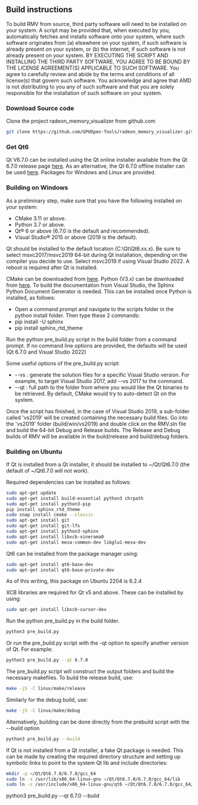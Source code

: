 ## Build instructions

To build RMV from source, third party software will need to be installed on your system.  A script may be provided that, when executed by you, automatically fetches and installs software onto your system, where such software originates from (a) elsewhere on your system, if such software is already present on your system, or (b) the internet, if such software is not already present on your system. BY EXECUTING THE SCRIPT AND INSTALLING THE THIRD PARTY SOFTWARE, YOU AGREE TO BE BOUND BY THE LICENSE AGREEMENT(S) APPLICABLE TO SUCH SOFTWARE. You agree to carefully review and abide by the terms and conditions of all license(s) that govern such software.  You acknowledge and agree that AMD is not distributing to you any of such software and that you are solely responsible for the installation of such software on your system.

### Download Source code

Clone the project radeon_memory_visualizer from github.com
```bash
git clone https://github.com/GPUOpen-Tools/radeon_memory_visualizer.git
```

### Get Qt6
Qt V6.7.0 can be installed using the Qt online installer available from the Qt 6.7.0 release page [here][qt-online].
As an alternative, the Qt 6.7.0 offline installer can be used [here][qt-offline].
Packages for Windows and Linux are provided.

### Building on Windows
As a preliminary step, make sure that you have the following installed on your system:
* CMake 3.11 or above.
* Python 3.7 or above.
* Qt® 6 or above (6.7.0 is the default and recommended).
* Visual Studio® 2015 or above (2019 is the default).

Qt should be installed to the default location (C:\Qt\Qt6.xx.x).
Be sure to select msvc2017/msvc2019 64-bit during Qt installation, depending on the compiler you decide to use.
Select msvc2019 if using Visual Studio 2022.
A reboot is required after Qt is installed.

CMake can be downloaded from [here](https://cmake.org/download/).
Python (V3.x) can be downloaded from [here](https://www.python.org/). To build the documentation from Visual Studio, the Sphinx Python Document Generator is needed.
This can be installed once Python is installed, as follows:
* Open a command prompt and navigate to the scripts folder in the python install folder. Then type these 2 commands:
* pip install -U sphinx
* pip install sphinx_rtd_theme

Run the python pre_build.py script in the build folder from a command prompt. If no command line options are provided, the defaults will be used (Qt 6.7.0 and Visual Studio 2022)

Some useful options of the pre_build.py script:
* --vs <Visual Studio version>: generate the solution files for a specific Visual Studio version. For example, to target Visual Studio 2017, add --vs 2017 to the command.
* --qt <path>: full path to the folder from where you would like the Qt binaries to be retrieved. By default, CMake would try to auto-detect Qt on the system.

Once the script has finished, in the case of Visual Studio 2019, a sub-folder called 'vs2019' will be created containing the necessary build files.
Go into the 'vs2019' folder (build/win/vs2019) and double click on the RMV.sln file and build the 64-bit Debug and Release builds.
The Release and Debug builds of RMV will be available in the build/release and build/debug folders.

### Building on Ubuntu
If Qt is installed from a Qt installer, it should be installed to ~/Qt/Qt6.7.0 (the default of ~/Qt6.7.0 will not work).

Required dependencies can be installed as follows:
```bash
sudo apt-get update
sudo apt-get install build-essential python3 chrpath
sudo apt-get install python3-pip
pip install sphinx_rtd_theme
sudo snap install cmake --classic
sudo apt-get install git
sudo apt-get install git-lfs
sudo apt-get install python3-sphinx
sudo apt-get install libxcb-xinerama0
sudo apt-get install mesa-common-dev libglu1-mesa-dev
```

Qt6 can be installed from the package manager using:
```bash
sudo apt-get install qt6-base-dev
sudo apt-get install qt6-base-private-dev
```
As of this writing, this package on Ubuntu 2204 is 6.2.4

XCB libraries are required for Qt v5 and above. These can be installed by using:
```bash
sudo apt-get install libxcb-cursor-dev
```

Run the python pre_build.py in the build folder.
```bash
python3 pre_build.py
```
Or run the pre_build.py script with the -qt option to specify another version of Qt. For example:
```bash
python3 pre_build.py --qt 6.7.0
```
The pre_build.py script will construct the output folders and build the necessary makefiles.
To build the release build, use:
```bash
make -j5 -C linux/make/release
```
Similarly for the debug build, use:
```bash
make -j5 -C linux/make/debug
```
Alternatively, building can be done directly from the prebuild script with the --build option
```bash
python3 pre_build.py --build
```

If Qt is not installed from a Qt installer, a fake Qt package is needed. This can be made by creating the required directory structure
and setting up symbolic links to point to the system Qt lib and include directories:
```bash
mkdir -p ~/Qt/Qt6.7.0/6.7.0/gcc_64
sudo ln -s /usr/lib/x86_64-linux-gnu ~/Qt/Qt6.7.0/6.7.0/gcc_64/lib
sudo ln -s /usr/include/x86_64-linux-gnu/qt6 ~/Qt/Qt6.7.0/6.7.0/gcc_64/include
```
python3 pre_build.py --qt 6.7.0 --build

[qt-online]: https://www.qt.io/blog/qt-6.7-released
[qt-offline]: https://download.qt.io/archive/qt/6.7/6.7.0
